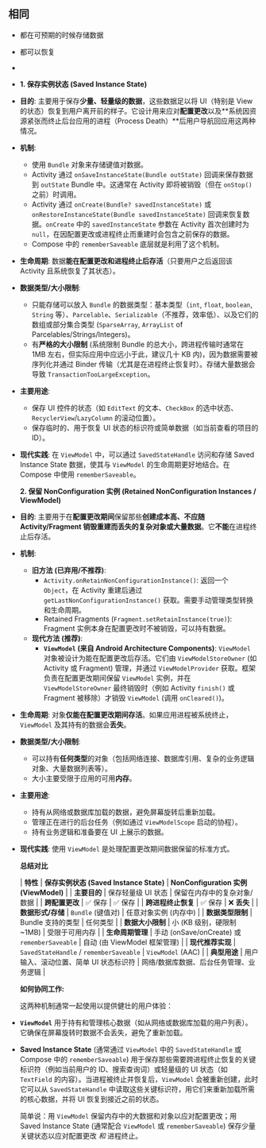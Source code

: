 ## 相同
- 都在可预期的时候存储数据
- 都可以恢复
- 
- **1. 保存实例状态 (Saved Instance State)**
- **目的**: 主要用于保存**少量、轻量级的数据**，这些数据足以将 UI（特别是 View 的状态）恢复到用户离开前的样子。它设计用来应对**配置更改**以及**系统因资源紧张而终止后台应用的进程（Process Death）**后用户导航回应用这两种情况。
- **机制**:
  - 使用 `Bundle` 对象来存储键值对数据。
  - Activity 通过 `onSaveInstanceState(Bundle outState)` 回调来保存数据到 `outState` Bundle 中。这通常在 Activity 即将被销毁（但在 `onStop()` 之前）时调用。
  - Activity 通过 `onCreate(Bundle? savedInstanceState)` 或 `onRestoreInstanceState(Bundle savedInstanceState)` 回调来恢复数据。`onCreate` 中的 `savedInstanceState` 参数在 Activity 首次创建时为 `null`，在因配置更改或进程终止而重建时会包含之前保存的数据。
  - Compose 中的 `rememberSaveable` 底层就是利用了这个机制。
- **生命周期**: 数据**能在配置更改和进程终止后存活**（只要用户之后返回该 Activity 且系统恢复了其状态）。
- **数据类型/大小限制**:
  - 只能存储可以放入 `Bundle` 的数据类型：基本类型（`int`, `float`, `boolean`, `String` 等）、`Parcelable`、`Serializable`（不推荐，效率低）、以及它们的数组或部分集合类型 (`SparseArray`, `ArrayList` of Parcelables/Strings/Integers)。
  - 有**严格的大小限制** (系统限制 Bundle 的总大小，跨进程传输时通常在 1MB 左右，但实际应用中应远小于此，建议几十 KB 内)，因为数据需要被序列化并通过 Binder 传输（尤其是在进程终止恢复时）。存储大量数据会导致 `TransactionTooLargeException`。
- **主要用途**:
  - 保存 UI 控件的状态（如 `EditText` 的文本、`CheckBox` 的选中状态、`RecyclerView`/`LazyColumn` 的滚动位置）。
  - 保存临时的、用于恢复 UI 状态的标识符或简单数据（如当前查看的项目的 ID）。
- **现代实践**: 在 `ViewModel` 中，可以通过 `SavedStateHandle` 访问和存储 Saved Instance State 数据，使其与 `ViewModel` 的生命周期更好地结合。在 Compose 中使用 `rememberSaveable`。

  **2. 保留 NonConfiguration 实例 (Retained NonConfiguration Instances / ViewModel)**
- **目的**: 主要用于在**配置更改期间**保留那些**创建成本高、不应随 Activity/Fragment 销毁重建而丢失的复杂对象或大量数据**。它**不能**在进程终止后存活。
- **机制**:
  - **旧方法 (已弃用/不推荐)**:
    - `Activity.onRetainNonConfigurationInstance()`: 返回一个 `Object`，在 Activity 重建后通过 `getLastNonConfigurationInstance()` 获取。需要手动管理类型转换和生命周期。
    - Retained Fragments (`Fragment.setRetainInstance(true)`): Fragment 实例本身在配置更改时不被销毁，可以持有数据。
  - **现代方法 (推荐)**:
    - **`ViewModel` (来自 Android Architecture Components)**: `ViewModel` 对象被设计为能在配置更改后存活。它们由 `ViewModelStoreOwner` (如 Activity 或 Fragment) 管理，并通过 `ViewModelProvider` 获取。框架负责在配置更改期间保留 `ViewModel` 实例，并在 `ViewModelStoreOwner` 最终销毁时（例如 Activity `finish()` 或 Fragment 被移除）才销毁 `ViewModel` (调用 `onCleared()`)。
- **生命周期**: 对象**仅能在配置更改期间存活**。如果应用进程被系统终止，`ViewModel` 及其持有的数据会**丢失**。
- **数据类型/大小限制**:
  - 可以持有**任何类型**的对象（包括网络连接、数据库引用、复杂的业务逻辑对象、大量数据列表等）。
  - 大小主要受限于应用的可用**内存**。
- **主要用途**:
  - 持有从网络或数据库加载的数据，避免屏幕旋转后重新加载。
  - 管理正在进行的后台任务（例如通过 `ViewModelScope` 启动的协程）。
  - 持有业务逻辑和准备要在 UI 上展示的数据。
- **现代实践**: 使用 `ViewModel` 是处理配置更改期间数据保留的标准方式。

  **总结对比**

  | **特性** | **保存实例状态 (Saved Instance State)** | **NonConfiguration 实例 (ViewModel)** |
  | **主要目的** | 保存轻量级 UI 状态 | 保留在内存中的复杂对象/数据 |
  | **跨配置更改** | ✅ 保存 | ✅ 保存 |
  | **跨进程终止恢复** | ✅ 保存 | ❌ **丢失** |
  | **数据形式/存储** | `Bundle` (键值对) | 任意对象实例 (内存中) |
  | **数据类型限制** | Bundle 支持的类型 | 任何类型 |
  | **数据大小限制** | 小 (KB 级别，硬限制 ~1MB) | 受限于可用内存 |
  | **生命周期管理** | 手动 (onSave/onCreate) 或 `rememberSaveable` | 自动 (由 ViewModel 框架管理) |
  | **现代推荐实现** | `SavedStateHandle` / `rememberSaveable` | `ViewModel` (AAC) |
  | **典型用途** | 用户输入、滚动位置、简单 UI 状态标识符 | 网络/数据库数据、后台任务管理、业务逻辑 |

  **如何协同工作:**

  这两种机制通常一起使用以提供健壮的用户体验：
- **`ViewModel`** 用于持有和管理核心数据（如从网络或数据库加载的用户列表）。它确保在屏幕旋转时数据不会丢失，避免了重新加载。
- **Saved Instance State** (通常通过 `ViewModel` 中的 `SavedStateHandle` 或 Compose 中的 `rememberSaveable`) 用于保存那些需要跨进程终止恢复的关键标识符（例如当前用户的 ID、搜索查询词）或轻量级的 UI 状态（如 `TextField` 的内容）。当进程被终止并恢复后，`ViewModel` 会被重新创建，此时它可以从 `SavedStateHandle` 中读取这些关键标识符，用它们来重新加载所需的核心数据，并将 UI 恢复到接近之前的状态。

  简单说：用 `ViewModel` 保留内存中的大数据和对象以应对配置更改；用 Saved Instance State (通常配合 `ViewModel` 或 `rememberSaveable`) 保存少量关键状态以应对配置更改 *和* 进程终止。
